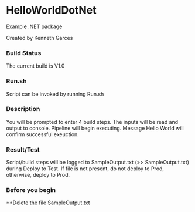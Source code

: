 
# HelloWorldDotNet

Example .NET package

Created by Kenneth Garces

### Build Status

The current build is V1.0

### Run.sh

Script can be invoked by running Run.sh

### Description

You will be prompted to enter 4 build steps.  The inputs will be read and output to console.  Pipeline will begin executing.  Message Hello World will confirm successful exeuction.

### Result/Test

Script/build steps will be logged to SampleOutput.txt (>> SampleOutput.txt) during Deploy to Test.  If file is not present, do not deploy to Prod, otherwise, deploy to Prod.

### Before you begin

**Delete the file SampleOutput.txt 
